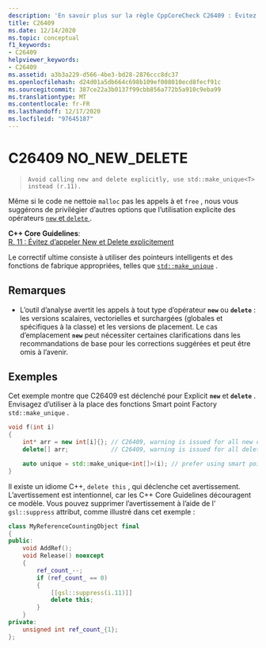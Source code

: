 ```yaml
---
description: 'En savoir plus sur la règle CppCoreCheck C26409 : Évitez les nouvelles et les suppressions explicites.'
title: C26409
ms.date: 12/14/2020
ms.topic: conceptual
f1_keywords:
- C26409
helpviewer_keywords:
- C26409
ms.assetid: a3b3a229-d566-4be3-bd28-2876ccc8dc37
ms.openlocfilehash: d24d01a5db664c698b109ef008010ecd8fecf91c
ms.sourcegitcommit: 387ce22a3b0137f99cbb856a772b5a910c9eba99
ms.translationtype: MT
ms.contentlocale: fr-FR
ms.lasthandoff: 12/17/2020
ms.locfileid: "97645187"
---
```

# <a name="c26409-no_new_delete"></a>C26409 NO_NEW_DELETE

> `Avoid calling new and delete explicitly, use std::make_unique<T> instead (r.11).`

Même si le code ne nettoie `malloc` pas les appels à et `free` , nous vous suggérons de privilégier d’autres options que l’utilisation explicite des opérateurs [ `new` et `delete` ](../cpp/new-and-delete-operators.md).

**C++ Core Guidelines**: \
[R. 11 : Évitez d’appeler New et Delete explicitement](https://isocpp.github.io/CppCoreGuidelines/CppCoreGuidelines#r11-avoid-calling-new-and-delete-explicitly)

Le correctif ultime consiste à utiliser des pointeurs intelligents et des fonctions de fabrique appropriées, telles que [`std::make_unique`](../standard-library/memory-functions.md#make_unique) .

## <a name="remarks"></a>Remarques

- L’outil d’analyse avertit les appels à tout type d’opérateur **`new`** ou **`delete`** : les versions scalaires, vectorielles et surchargées (globales et spécifiques à la classe) et les versions de placement. Le cas d’emplacement **`new`** peut nécessiter certaines clarifications dans les recommandations de base pour les corrections suggérées et peut être omis à l’avenir.

## <a name="examples"></a>Exemples

Cet exemple montre que C26409 est déclenché pour Explicit **`new`** et **`delete`** . Envisagez d’utiliser à la place des fonctions Smart point Factory `std::make_unique` .

```cpp
void f(int i)
{
    int* arr = new int[i]{}; // C26409, warning is issued for all new calls
    delete[] arr;            // C26409, warning is issued for all delete calls

    auto unique = std::make_unique<int[]>(i); // prefer using smart pointers over new and delete
}
```

Il existe un idiome C++, `delete this` , qui déclenche cet avertissement. L’avertissement est intentionnel, car les C++ Core Guidelines découragent ce modèle. Vous pouvez supprimer l’avertissement à l’aide de l' `gsl::suppress` attribut, comme illustré dans cet exemple :

```cpp
class MyReferenceCountingObject final
{
public:
    void AddRef();
    void Release() noexcept
    {
        ref_count_--;
        if (ref_count_ == 0)
        {
            [[gsl::suppress(i.11)]]
            delete this; 
        }
    }
private:
    unsigned int ref_count_{1};
};
```
